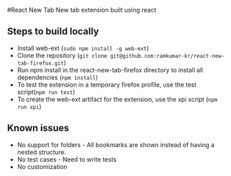 #React New Tab
New tab extension built using react

## Steps to build locally
* Install web-ext (`sudo npm install -g web-ext`)
* Clone the repository (`git clone git@github.com:ramkumar-kr/react-new-tab-firefox.git`)
* Run npm install in the react-new-tab-firefox directory to install all dependencies (`npm install`)
* To test the extension in a temporary firefox profile, use the test script(`npm run test`)
* To create the web-ext artifact for the extension, use the xpi script (`npm run xpi`)

## Known issues
* No support for folders - All bookmarks are shown instead of having a nested structure.
* No test cases - Need to write tests
* No customization 
